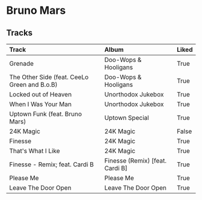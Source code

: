 # Bruno Mars

## Tracks

| Track                                        | Album                           | Liked   |
|:---------------------------------------------|:--------------------------------|:--------|
| Grenade                                      | Doo-Wops & Hooligans            | True    |
| The Other Side (feat. CeeLo Green and B.o.B) | Doo-Wops & Hooligans            | True    |
| Locked out of Heaven                         | Unorthodox Jukebox              | True    |
| When I Was Your Man                          | Unorthodox Jukebox              | True    |
| Uptown Funk (feat. Bruno Mars)               | Uptown Special                  | True    |
| 24K Magic                                    | 24K Magic                       | False   |
| Finesse                                      | 24K Magic                       | True    |
| That's What I Like                           | 24K Magic                       | True    |
| Finesse - Remix; feat. Cardi B               | Finesse (Remix) [feat. Cardi B] | True    |
| Please Me                                    | Please Me                       | True    |
| Leave The Door Open                          | Leave The Door Open             | True    |